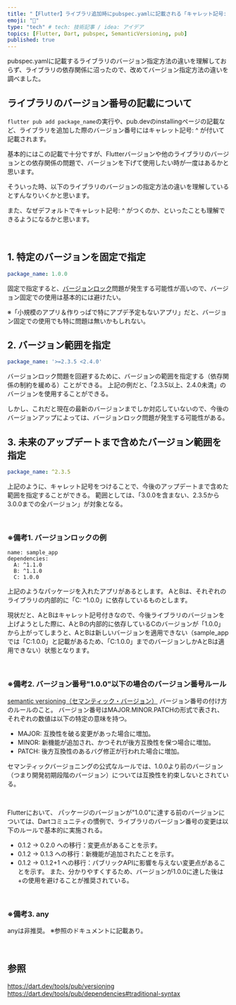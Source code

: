 ```yaml
---
title: "【Flutter】ライブラリ追加時にpubspec.yamlに記載される「キャレット記号: ^」 の意味を知ろう"
emoji: "🎩"
type: "tech" # tech: 技術記事 / idea: アイデア
topics: [Flutter, Dart, pubspec, SemanticVersioning, pub]
published: true
---
```


pubspec.yamlに記載するライブラリのバージョン指定方法の違いを理解しておらず、ライブラリの依存関係に沼ったので、改めてバージョン指定方法の違いを調べました。

## ライブラリのバージョン番号の記載について
`flutter pub add package_name`の実行や、pub.devのinstallingページの記載など、ライブラリを追加した際のバージョン番号にはキャレット記号: ^ が付いて記載されます。

基本的にはこの記載で十分ですが、Flutterバージョンや他のライブラリのバージョンとの依存関係の問題で、バージョンを下げて使用したい時が一度はあるかと思います。

そういった時、以下のライブラリのバージョンの指定方法の違いを理解しているとすんなりいくかと思います。

また、なぜデフォルトでキャレット記号: ^ がつくのか、といったことも理解できるようになるかと思います。

&nbsp;

## 1. 特定のバージョンを固定で指定
```yaml
package_name: 1.0.0
```
固定で指定すると、[バージョンロック](#バージョンロックの例)問題が発生する可能性が高いので、バージョン固定での使用は基本的には避けたい。

※「小規模のアプリ＆作りっぱで特にアプデ予定もないアプリ」だと、バージョン固定での使用でも特に問題は無いかもしれない。


## 2. バージョン範囲を指定
```yaml
package_name: '>=2.3.5 <2.4.0'
```
バージョンロック問題を回避するために、バージョンの範囲を指定する（依存関係の制約を緩める）ことができる。
上記の例だと、「2.3.5以上、2.4.0未満」のバージョンを使用することができる。

しかし、これだと現在の最新のバージョンまでしか対応していないので、今後のバージョンアップによっては、バージョンロック問題が発生する可能性がある。

## 3. 未来のアップデートまで含めたバージョン範囲を指定
```yaml
package_name: ^2.3.5
```
上記のように、キャレット記号をつけることで、今後のアップデートまで含めた範囲を指定することができる。
範囲としては、「3.0.0を含まない、2.3.5から3.0.0までの全バージョン」が対象となる。

&nbsp;


### ※備考1. バージョンロックの例
```yaml: pubspec.yaml
name: sample_app
dependencies:
  A: ^1.1.0
  B: ^1.1.0
  C: 1.0.0
```

上記のようなパッケージを入れたアプリがあるとします。
AとBは、それぞれのライブラリの内部的に「C: ^1.0.0」に依存しているものとします。

現状だと、AとBはキャレット記号付きなので、今後ライブラリのバージョンを上げようとした際に、AとBの内部的に依存しているCのバージョンが「1.0.0」から上がってしまうと、AとBは新しいバージョンを適用できない（sample_appでは「C:1.0.0」と記載があるため、「C:1.0.0」までのバージョンしかAとBは適用できない）状態となります。

&nbsp;

### ※備考2. バージョン番号"1.0.0"以下の場合のバージョン番号ルール
[semantic versioning（セマンティック・バージョン）](https://semver.org/spec/v2.0.0-rc.1.html#semantic-versioning-200-rc1)
バージョン番号の付け方のルールのこと。
バージョン番号はMAJOR.MINOR.PATCHの形式で表され、それぞれの数値は以下の特定の意味を持つ。

- MAJOR: 互換性を破る変更があった場合に増加。
- MINOR: 新機能が追加され、かつそれが後方互換性を保つ場合に増加。
- PATCH: 後方互換性のあるバグ修正が行われた場合に増加。

セマンティックバージョニングの公式なルールでは、1.0.0より前のバージョン（つまり開発初期段階のバージョン）については互換性を約束しないとされている。

<br>

Flutterにおいて、
パッケージのバージョンが"1.0.0"に達する前のバージョンについては、Dartコミュニティの慣例で、ライブラリのバージョン番号の変更は以下のルールで基本的に実施される。

- 0.1.2 → 0.2.0 への移行：変更点があることを示す。
- 0.1.2 → 0.1.3 への移行：新機能が追加されたことを示す。
- 0.1.2 → 0.1.2+1 への移行：パブリックAPIに影響を与えない変更点があることを示す。
また、分かりやすくするため、バージョンが1.0.0に達した後は+の使用を避けることが推奨されている。

&nbsp;

### ※備考3. any
anyは非推奨。
※参照のドキュメントに記載あり。

&nbsp;

## 参照
https://dart.dev/tools/pub/versioning
https://dart.dev/tools/pub/dependencies#traditional-syntax
